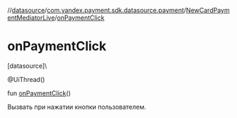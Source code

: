 //[datasource](../../../index.md)/[com.yandex.payment.sdk.datasource.payment](../index.md)/[NewCardPaymentMediatorLive](index.md)/[onPaymentClick](on-payment-click.md)

# onPaymentClick

[datasource]\

@UiThread()

fun [onPaymentClick](on-payment-click.md)()

Вызвать при нажатии кнопки пользователем.
